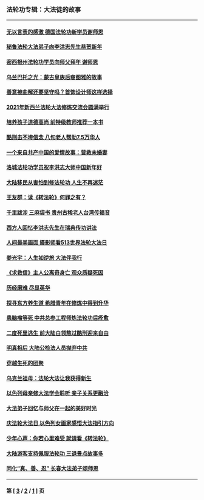 ### 法轮功专辑：大法徒的故事
---
#### [无以言表的感激 德国法轮功新学员谢师恩](../../pages/nf1147481/n13543790.md?02010430) 
#### [秘鲁法轮大法弟子向李洪志先生恭贺新年](../../pages/nf1147481/n13540182.md?02010430) 
#### [密西根州法轮功学员向师父拜年 谢师恩](../../pages/nf1147481/n13538183.md?02010430) 
#### [乌兰巴托之光：蒙古皇族后裔图雅的故事](../../pages/nf1147481/n13155759.md?02010430) 
#### [善意被曲解还要坚守吗？首饰设计师这样选择](../../pages/nf1147481/n13077575.md?02010430) 
#### [2021年新西兰法轮大法修炼交流会圆满举行](../../pages/nf1147481/n13033149.md?02010430) 
#### [培养孩子道德高尚 前特级教师推荐一本书](../../pages/nf1147481/n12938640.md?02010430) 
#### [酷刑击不垮信念 八旬老人帮助7.5万华人](../../pages/nf1147481/n12880712.md?02010430) 
#### [一个来自共产中国的爱情故事：营救未婚妻](../../pages/nf1147481/n12778386.md?02010430) 
#### [洛城法轮功学员祝李洪志大师中国新年好](../../pages/nf1147481/n12724685.md?02010430) 
#### [大陆移民从害怕到修法轮功 人生不再迷茫](../../pages/nf1147481/n12414325.md?02010430) 
#### [王友群：读《转法轮》何罪之有？](../../pages/nf1147481/n12408647.md?02010430) 
#### [千里跋涉 三麻袋书 贵州古稀老人台湾传福音](../../pages/nf1147481/n12198750.md?02010430) 
#### [西方人回忆李洪志先生在瑞典传功讲法](../../pages/nf1147481/n12099607.md?02010430) 
#### [人间最美画面 摄影师看513世界法轮大法日](../../pages/nf1147481/n12094118.md?02010430) 
#### [姜光宇：人生如逆旅 大法伴我行](../../pages/nf1147481/n12088664.md?02010430) 
#### [《求救信》主人公离奇身亡 观众质疑死因](../../pages/nf1147481/n11845215.md?02010430) 
#### [历经磨难 尽显英华](../../pages/nf1147481/n11723297.md?02010430) 
#### [探寻东方养生道 希腊青年在修炼中得到升华](../../pages/nf1147481/n11494502.md?02010430) 
#### [患脑瘤等死 中共总参工程师炼法轮功后痊愈](../../pages/nf1147481/n11466682.md?02010430) 
#### [二度死里逃生 前大陆白领熬过酷刑迎来自由](../../pages/nf1147481/n11368594.md?02010430) 
#### [明真相后 大陆公检法人员抛弃中共](../../pages/nf1147481/n11358618.md?02010430) 
#### [穿越生死的团聚](../../pages/nf1147481/n11258922.md?02010430) 
#### [乌克兰祖母：法轮大法让我获得新生](../../pages/nf1147481/n11269457.md?02010430) 
#### [以色列母亲修大法学会聆听 亲子关系更融洽](../../pages/nf1147481/n11268195.md?02010430) 
#### [大法弟子回忆与师父在一起的美好时光](../../pages/nf1147481/n11267759.md?02010430) 
#### [庆法轮大法日 以色列女画家感悟大法指引方向](../../pages/nf1147481/n11267735.md?02010430) 
#### [少年心声：你若心里难受 就请看《转法轮》](../../pages/nf1147481/n11267496.md?02010430) 
#### [大陆游客支持佩服法轮功 三退景点故事多](../../pages/nf1147481/n11267378.md?02010430) 
#### [同化“真、善、忍” 长春大法弟子颂师恩](../../pages/nf1147481/n11266497.md?02010430) 

---
#### 第 [ [3](./3.md?02010430) / [2](./2.md?02010430) / [1](./1.md?02010430) ] 页
